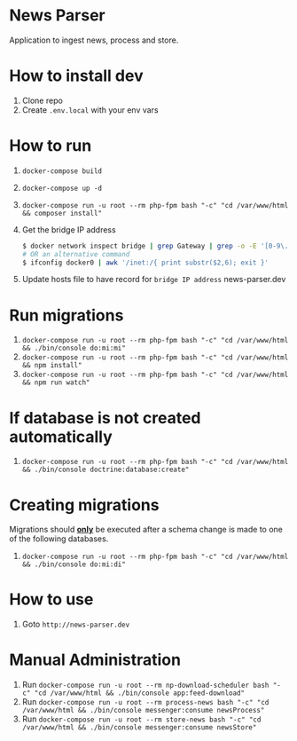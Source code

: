 # News Parser

Application to ingest news, process and store.

# How to install dev
1. Clone repo
2. Create `.env.local` with your env vars

# How to run
1. `docker-compose build`
2. `docker-compose up -d`
3. `docker-compose run -u root --rm php-fpm bash "-c" "cd /var/www/html && composer install"`

4. Get the bridge IP address
    ```sh
    $ docker network inspect bridge | grep Gateway | grep -o -E '[0-9\.]+'
    # OR an alternative command
    $ ifconfig docker0 | awk '/inet:/{ print substr($2,6); exit }'
    ```
5. Update hosts file to have record for `bridge IP address` news-parser.dev
# Run migrations
1. `docker-compose run -u root --rm php-fpm bash "-c" "cd /var/www/html && ./bin/console do:mi:mi"`
2. `docker-compose run -u root --rm php-fpm bash "-c" "cd /var/www/html && npm install"`
3. `docker-compose run -u root --rm php-fpm bash "-c" "cd /var/www/html && npm run watch"`

# If database is not created automatically
1. `docker-compose run -u root --rm php-fpm bash "-c" "cd /var/www/html && ./bin/console doctrine:database:create"`

# Creating migrations
Migrations should <u><b>only</b></u> be executed after a schema change is made to one of the following databases.

1. `docker-compose run -u root --rm php-fpm bash "-c" "cd /var/www/html && ./bin/console do:mi:di"`

# How to use

1. Goto `http://news-parser.dev`

# Manual Administration
1. Run `docker-compose run -u root --rm np-download-scheduler bash "-c" "cd /var/www/html && ./bin/console app:feed-download"`
2. Run `docker-compose run -u root --rm process-news bash "-c" "cd /var/www/html && ./bin/console messenger:consume newsProcess"`
3. Run `docker-compose run -u root --rm store-news bash "-c" "cd /var/www/html && ./bin/console messenger:consume newsStore"`
